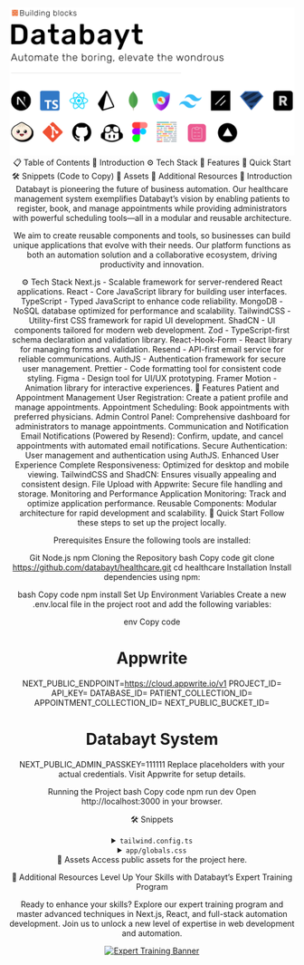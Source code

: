 <div align="center"> <img src="/public/readme/head.png" alt="Project Banner"> 
📋 <a name="table">Table of Contents</a>
🤖 Introduction
⚙️ Tech Stack
🔋 Features
🤸 Quick Start
🛠️ Snippets (Code to Copy)
🔗 Assets
🚀 Additional Resources
<a name="introduction">🤖 Introduction</a>
Databayt is pioneering the future of business automation. Our healthcare management system exemplifies Databayt’s vision by enabling patients to register, book, and manage appointments while providing administrators with powerful scheduling tools—all in a modular and reusable architecture.

We aim to create reusable components and tools, so businesses can build unique applications that evolve with their needs. Our platform functions as both an automation solution and a collaborative ecosystem, driving productivity and innovation.

<a name="tech-stack">⚙️ Tech Stack</a>
Next.js - Scalable framework for server-rendered React applications.
React - Core JavaScript library for building user interfaces.
TypeScript - Typed JavaScript to enhance code reliability.
MongoDB - NoSQL database optimized for performance and scalability.
TailwindCSS - Utility-first CSS framework for rapid UI development.
ShadCN - UI components tailored for modern web development.
Zod - TypeScript-first schema declaration and validation library.
React-Hook-Form - React library for managing forms and validation.
Resend - API-first email service for reliable communications.
AuthJS - Authentication framework for secure user management.
Prettier - Code formatting tool for consistent code styling.
Figma - Design tool for UI/UX prototyping.
Framer Motion - Animation library for interactive experiences.
<a name="features">🔋 Features</a>
Patient and Appointment Management
User Registration: Create a patient profile and manage appointments.
Appointment Scheduling: Book appointments with preferred physicians.
Admin Control Panel: Comprehensive dashboard for administrators to manage appointments.
Communication and Notification
Email Notifications (Powered by Resend): Confirm, update, and cancel appointments with automated email notifications.
Secure Authentication: User management and authentication using AuthJS.
Enhanced User Experience
Complete Responsiveness: Optimized for desktop and mobile viewing.
TailwindCSS and ShadCN: Ensures visually appealing and consistent design.
File Upload with Appwrite: Secure file handling and storage.
Monitoring and Performance
Application Monitoring: Track and optimize application performance.
Reusable Components: Modular architecture for rapid development and scalability.
<a name="quick-start">🤸 Quick Start</a>
Follow these steps to set up the project locally.

Prerequisites
Ensure the following tools are installed:

Git
Node.js
npm
Cloning the Repository
bash
Copy code
git clone https://github.com/databayt/healthcare.git
cd healthcare
Installation
Install dependencies using npm:

bash
Copy code
npm install
Set Up Environment Variables
Create a new .env.local file in the project root and add the following variables:

env
Copy code
# Appwrite
NEXT_PUBLIC_ENDPOINT=https://cloud.appwrite.io/v1
PROJECT_ID=
API_KEY=
DATABASE_ID=
PATIENT_COLLECTION_ID=
APPOINTMENT_COLLECTION_ID=
NEXT_PUBLIC_BUCKET_ID=

# Databayt System
NEXT_PUBLIC_ADMIN_PASSKEY=111111
Replace placeholders with your actual credentials. Visit Appwrite for setup details.

Running the Project
bash
Copy code
npm run dev
Open http://localhost:3000 in your browser.

<a name="snippets">🛠️ Snippets</a>
<details> <summary><code>tailwind.config.ts</code></summary>
typescript
Copy code
// Example configuration for Tailwind CSS
import type { Config } from "tailwindcss";

const config: Config = {
  darkMode: ["class"],
  content: ["./src/**/*.{ts,tsx}"],
  theme: {
    extend: {
      colors: {
        primary: "#24AE7C",
        secondary: "#3178C6",
      },
    },
  },
  plugins: [require("tailwindcss-animate")],
};

export default config;
</details> <details> <summary><code>app/globals.css</code></summary>
css
Copy code
/* Global CSS configurations using TailwindCSS */
@tailwind base;
@tailwind components;
@tailwind utilities;

/* Custom Styles */
.bg-custom { @apply bg-gray-900; }
.text-custom { @apply text-primary; }
</details>
<a name="links">🔗 Assets</a>
Access public assets for the project here.

<a name="resources">🚀 Additional Resources</a>
Level Up Your Skills with Databayt’s Expert Training Program

Ready to enhance your skills? Explore our expert training program and master advanced techniques in Next.js, React, and full-stack automation development. Join us to unlock a new level of expertise in web development and automation.

<a href="https://databayt.com/expert-training" target="_blank"> <img src="https://github.com/databayt/branding/assets/expert-training.png" alt="Expert Training Banner"> </a>